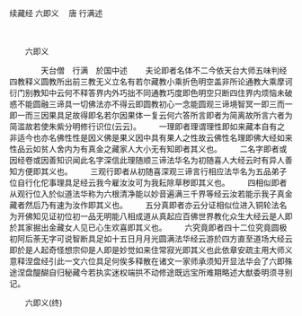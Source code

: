 续藏经   六即义
　唐 行满述

　　 

　　六即义

　　　　天台僧　行满　於国中述
　　夫论即者名体不二今依天台大师五味判经四教释义圆教所出前三教无义立名有若尔藏教小乘折色明空盖非所论通教大乘摩诃衍门别教知中云何不释答界内外巧拙不同通教巧度即色明空只断四住界内烦恼未破惑不能圆融三谛具一切佛法亦不得云即圆教初心一念能圆观三谛境智冥一即三而一即一而三因果具足故得即名若尔因果体一复云何六答所言即者为简离故所言六者为简滥故若使朱紫分明修行识位(云云)。
　　一理即者理谓理性即如来藏本自有之非适今也亦名佛性性是因义佛是果义因中具有果人之性故云佛性名理即佛大经如来性品云如贫人舍内为有真金之藏家人大小无有知即者其义也。
　　二名字即者或因经卷或因善知识闻此名字深信此理随顺三谛法华名为初随喜人大经云时有异人善知方便即其义也。
　　三观行即者从初随喜深观三谛言行相应法华名为五品弟子位自行化佗事理具足经云我今雇汝汝可为我耘除草秽即其义也。
　　四相似即者从观行位入於似道法华称为六根清净能以妙音遍满三千界等经云汝若能示我子真金藏者然后乃有速为汝作即其义也。
　　五分真即者亦云分证相似位进入铜轮法名为开佛知见证初位初一品无明能八相成道从真起应百佛世界教化众生大经云是人即於其家掘出金藏女人见已心生欢喜即其义也。
　　六究竟即者四十二位究竟圆极初阿后荼无字可说智断具足如十五日月月光圆满法华经云游於四方直至道场大经云即於是人起奇怪想宗仰是人即是妙觉如来住常寂光即其义也此依章安疏主用大师义意释涅盘经引此一文六位具足何俟多释散在诸文一家师承须知开显法华会了六即殊途涅盘醍醐自归秘藏今若执实迷权端拱不动修途既远宝所难期略述大猷委明须寻别记。

　　六即义(终)

